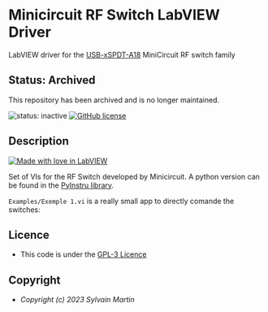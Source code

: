 # Minicircuit RF Switch LabVIEW Driver
LabVIEW driver for the [USB-xSPDT-A18](https://www.minicircuits.com/WebStore/dashboard.html?model=USB-2SPDT-A18) MiniCircuit RF switch family 

## Status: Archived
This repository has been archived and is no longer maintained.

![status: inactive](https://img.shields.io/badge/status-inactive-red.svg)
[![GitHub license](https://img.shields.io/github/license/symartin/PyInstru.svg)](https://raw.githubusercontent.com/symartin/LW_PulseRiderPG1000/main/LICENSE)

## Description

[![Made with love in LabVIEW](https://img.shields.io/badge/Made_with_%E2%99%A5%EF%B8%8F_in_LabVIEW-%23FFDB00.svg?&style=for-the-badge&logo=labview&logoColor=black)](https://github.com/symartin/LV_Minicircuit_RF_Switch)

Set of VIs for the RF Switch developed by Minicircuit. A python version can be found in the [PyInstru library](https://github.com/symartin/PyInstru). 




``Examples/Exemple 1.vi`` is a really small app to directly comande the switches:



## Licence

- This code is under the 
[GPL-3 Licence](https://raw.githubusercontent.com/symartin/LW_PulseRiderPG1000/main/LICENSE)

## Copyright

- *Copyright (c) 2023 Sylvain Martin* 